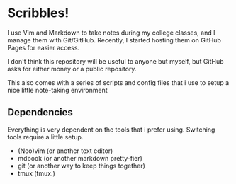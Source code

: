 # Scribbles!

I use Vim and Markdown to take notes during my college classes, and I manage them with Git/GitHub. Recently, I started hosting them on GitHub Pages for easier access.

I don't think this repository will be useful to anyone but myself, but GitHub asks for either money or a public repository.

This also comes with a series of scripts and config files that i use to setup a nice little note-taking environment

## Dependencies

Everything is very dependent on the tools that i prefer using. Switching tools require a little setup.

- (Neo)vim  (or another text editor)
- mdbook    (or another markdown pretty-fier)
- git       (or another way to keep things together)
- tmux      (tmux.)
